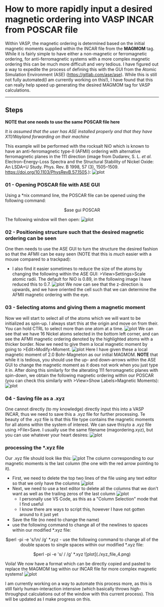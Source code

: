 # How to more rapidly input a desired magnetic ordering into VASP INCAR from POSCAR file

Within VASP, the magnetic ordering is determined based on the initial magnetic moments supplied within the INCAR file from the **MAGMOM** tag. While it is fairly simple to have either a non-magnetic or ferromagnetic ordering, for anti-ferromagnetic systems with a more complex magnetic ordering this can be much more difficult and very tedious. I have figured out a way to expedite the process of defining this with the GUI from the Atomic Simulation Environment (ASE) (https://gitlab.com/ase/ase). While this is still not fully automated(I am currently working on this!), I have found that this can really help speed up generating the desired MAGMOM tag for VASP calculations.
***

## Steps
**NOTE that one needs to use the same POSCAR file here**

*It is assumed that the user has ASE installed properly and that they have X11/Wayland forwarding on their machine*


This example will be performed with the rocksalt NiO which is known to have an anti-ferromagnetic type-II (AFMII) ordering with alternative ferromagnetic planes in the 111 direction (image from Dudarev, S. L. *et al*. Electron-Energy-Loss Spectra and the Structural Stability of Nickel Oxide: An LSDA+U Study. Phys. Rev. B 1998, 57 (3), 1505–1509. https://doi.org/10.1103/PhysRevB.57.1505.):
![plot](./AFMII-NiO.png) 
### 01 - Opening POSCAR file with ASE GUI
Using a *nix command line, the POSCAR file can be opened using the following command:
<p align = 'center'> $ase gui POSCAR

The following window will then open:
![plot](./ase_gui_1.png)

### 02 - Positioning structure such that the desired magnetic ordering can be seen
One then needs to use the ASE GUI to turn the structure the desired fashion so that the AFMII can be easy seen (NOTE that this is *much* easier with a mouse compared to a trackpad):
- I also find it easier sometimes to reduce the size of the atoms by changing the following within the ASE GUI: >View>Settings>Scale atomic radii. The default for NiO is 0.89, in the following image I have reduced this to 0.7.
![plot](./ase_gui_2.png)
We now can see that the z-direction is upwards, and we have oriented the cell such that we can determine the AFMII magnetic ordering with the eye.

### 03 - Selecting atoms and giving them a magnetic moment
Now we will start to select all of the atoms which we will want to be initialized as spin-up. I always start this at the origin and move on from their. You can hold CTRL to select more than one atom at a time.
![plot](./ase_gui_3.png)
We can see that we have 16 Nickel atoms selected in the bottom left corner, and can see the AFMII magnetic ordering denoted by the highlighted atoms with a thicker border.
Now we need to give them a local magnetic moment by going to >Edit>Modify>Moment.
![plot](./ase_gui_4.png)
Here I have given these a local magnetic moment of 2.0 Bohr-Magneton as our initial MAGMOM. **NOTE** that while it is tedious, you should use the up- and down-arrows within the ASE GUI to change the magnetic moment as it does not work when you just type it in.
After doing this similarly for the alterating 111 ferromagnetic planes with spin-down, we obtain the following magnetic ordering within our POSCAR (you can check this similarly with >View>Show Labels>Magnetic Moments): ![plot](./ase_gui_5.png)

### 04 - Saving file as a .xyz
One cannot directly (to my knowledge) directly input this into a VASP INCAR, thus we need to save this a .xyz file for further processing. Te beauty of the .xyz file is that this file type contains the magnetic moments for all atoms within the system of interest. We can save thisyto a .xyz file using >File>Save. I usually use the same filename (magordering.xyz), but you can use whatever your heart desires: ![plot](./ase_gui_6.png)

### processing the *.xyz file
Our .xyz file should look like this: ![plot](./xyz_file.png)
The column corresponding to our magnetic moments is the last column (the one with the red arrow pointing to it).
- First, we need to delete the top two lines of the file using any text editor so that we only have the columns ![plot](./xyz_file_2.png)
- Next, we need to use a text editor to delete all the columns that we don't want as well as the trailing zeros of the last column ![plot](./xyz_file_3.png)
    - I personally use VS Code, as this as a "Column Selection" mode that I find useful
    - I know there are ways to script this, however I have not gotten around to it just yet
- Save the file (no need to change the name)
- use the following command to change all of the newlines to spaces within our modified *.xyz file:
<p align = 'center'> $perl -pi -e 's/\n/ /g' *.xyz
- use the following command to change all of the double spaces to single spaces within our modified *.xyz file:
<p align = 'center'> $perl -pi -e 's/  / /g' *.xyz
![plot](./xyz_file_4.png)

Voila! We now have a format which can be directly copied and pasted to replace the MAGMOM tag within our INCAR file for more complex magnetic systems!
![plot](./final-incar.png)

I am currently working on a way to automate this process more, as this is still fairly human-interaction intensive (which basically throws high-throughput calculations out of the window with this current process). This will be updated as I make progress on this.